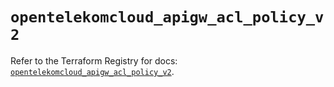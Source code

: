 # `opentelekomcloud_apigw_acl_policy_v2`

Refer to the Terraform Registry for docs: [`opentelekomcloud_apigw_acl_policy_v2`](https://registry.terraform.io/providers/opentelekomcloud/opentelekomcloud/1.36.34/docs/resources/apigw_acl_policy_v2).

